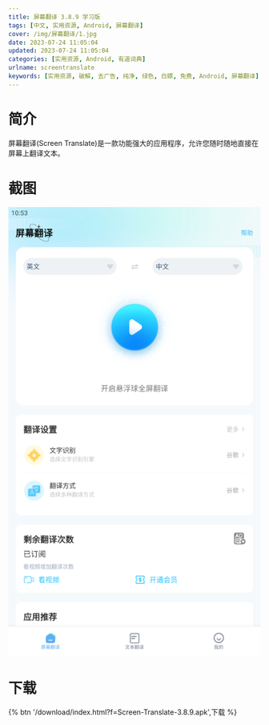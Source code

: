 ```yaml
---
title: 屏幕翻译 3.8.9 学习版
tags: [中文, 实用资源, Android, 屏幕翻译]
cover: /img/屏幕翻译/1.jpg
date: 2023-07-24 11:05:04
updated: 2023-07-24 11:05:04
categories: [实用资源, Android, 有道词典]
urlname: screentranslate
keywords: [实用资源, 破解, 去广告, 纯净, 绿色, 白嫖, 免费, Android, 屏幕翻译]
---
```


# 简介

屏幕翻译(Screen Translate)是一款功能强大的应用程序，允许您随时随地直接在屏幕上翻译文本。

# 截图

![](/img/屏幕翻译/2.png)

# 下载

{% btn '/download/index.html?f=Screen-Translate-3.8.9.apk',下载 %}
